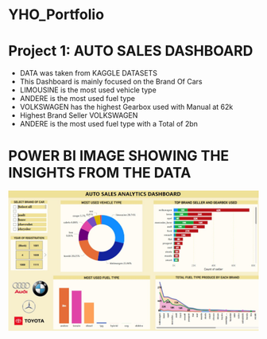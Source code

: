 # YHO_Portfolio
# Project 1: AUTO SALES DASHBOARD

* DATA was taken from KAGGLE DATASETS
* This Dashboard is mainly focused on the Brand Of Cars
* LIMOUSINE is the most used vehicle type
* ANDERE is the most used fuel type
* VOLKSWAGEN has the highest Gearbox used with Manual at 62k
* Highest Brand Seller VOLKSWAGEN
* ANDERE is the most used fuel type with a Total of 2bn 

# POWER BI IMAGE SHOWING THE INSIGHTS FROM THE DATA
![](Images/AutoSales.jpg)

